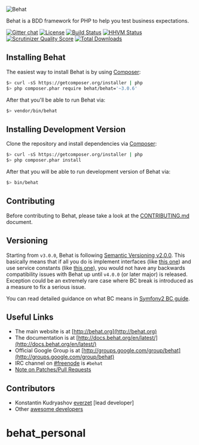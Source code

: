 ![Behat](https://dl.dropboxusercontent.com/u/282797/behat/behat.png)

Behat is a BDD framework for PHP to help you test business expectations.

[![Gitter chat](https://badges.gitter.im/Behat/Behat.svg)](https://gitter.im/Behat/Behat)
[![License](https://poser.pugx.org/behat/behat/license.svg)](https://packagist.org/packages/behat/behat)
[![Build Status](https://travis-ci.org/Behat/Behat.svg?branch=master)](https://travis-ci.org/Behat/Behat)
[![HHVM Status](http://hhvm.h4cc.de/badge/behat/behat.svg?branch=master)](http://hhvm.h4cc.de/package/behat/behat)
[![Scrutinizer Quality Score](https://scrutinizer-ci.com/g/Behat/Behat/badges/quality-score.png?s=ad84e95fc2405712f88a96d89b4f31dfe5c80fae)](https://scrutinizer-ci.com/g/Behat/Behat/)
[![Total Downloads](https://poser.pugx.org/behat/behat/downloads.svg)](https://packagist.org/packages/behat/behat)

Installing Behat
----------------

The easiest way to install Behat is by using [Composer](https://getcomposer.org):

```bash
$> curl -sS https://getcomposer.org/installer | php
$> php composer.phar require behat/behat='~3.0.6'
```

After that you'll be able to run Behat via:

```bash
$> vendor/bin/behat
```

Installing Development Version
------------------------------

Clone the repository and install dependencies via [Composer](https://getcomposer.org):

```bash
$> curl -sS https://getcomposer.org/installer | php
$> php composer.phar install
```

After that you will be able to run development version of Behat via:

```bash
$> bin/behat
```

Contributing
------------

Before contributing to Behat, please take a look at the [CONTRIBUTING.md](CONTRIBUTING.md) document.

Versioning
----------

Starting from `v3.0.0`, Behat is following [Semantic Versioning v2.0.0](http://semver.org/spec/v2.0.0.html).
This basically means that if all you do is implement interfaces (like [this one](https://github.com/Behat/Behat/blob/master/src/Behat/Behat/Context/ContextClass/ClassResolver.php#L15-L22))
and use service constants (like [this one](https://github.com/Behat/Behat/blob/master/src/Behat/Behat/Context/ServiceContainer/ContextExtension.php#L45)),
you would not have any backwards compatibility issues with Behat up until `v4.0.0` (or later major)
is released. Exception could be an extremely rare case where BC break is introduced as a measure
to fix a serious issue.

You can read detailed guidance on what BC means in [Symfony2 BC guide](http://symfony.com/doc/current/contributing/code/bc.html).

Useful Links
------------

- The main website is at [http://behat.org](http://behat.org)
- The documentation is at [http://docs.behat.org/en/latest/](http://docs.behat.org/en/latest/)
- Official Google Group is at [http://groups.google.com/group/behat](http://groups.google.com/group/behat)
- IRC channel on [#freenode](http://freenode.net/) is `#behat`
- [Note on Patches/Pull Requests](CONTRIBUTING.md)

Contributors
------------

- Konstantin Kudryashov [everzet](http://github.com/everzet) [lead developer]
- Other [awesome developers](https://github.com/Behat/Behat/graphs/contributors)
# behat_personal
